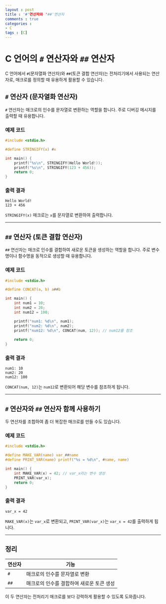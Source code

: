 ```yaml
---
layout : post
title : '#'연산자와 '##'연산자
comments : true
categories : 
- C
tags : [C]
---
```


# C 언어의 `#` 연산자와 `##` 연산자

C 언어에서 `#`(문자열화 연산자)와 `##`(토큰 결합 연산자)는 전처리기에서 사용되는 연산자로, 매크로를 정의할 때 유용하게 활용할 수 있습니다.

## `#` 연산자 (문자열화 연산자)

`#` 연산자는 매크로의 인수를 문자열로 변환하는 역할을 합니다. 주로 디버깅 메시지를 출력할 때 유용합니다.

### 예제 코드
```c
#include <stdio.h>

#define STRINGIFY(x) #x

int main() {
    printf("%s\n", STRINGIFY(Hello World!));
    printf("%s\n", STRINGIFY(123 + 456));
    return 0;
}
```

### 출력 결과
```
Hello World!
123 + 456
```

`STRINGIFY(x)` 매크로는 `x`를 문자열로 변환하여 출력합니다.

---

## `##` 연산자 (토큰 결합 연산자)

`##` 연산자는 매크로 인수를 결합하여 새로운 토큰을 생성하는 역할을 합니다. 주로 변수명이나 함수명을 동적으로 생성할 때 유용합니다.

### 예제 코드
```c
#include <stdio.h>

#define CONCAT(a, b) a##b

int main() {
    int num1 = 10;
    int num2 = 20;
    int num12 = 100;

    printf("num1: %d\n", num1);
    printf("num2: %d\n", num2);
    printf("num12: %d\n", CONCAT(num, 12)); // num12를 참조
    
    return 0;
}
```

### 출력 결과
```
num1: 10
num2: 20
num12: 100
```

`CONCAT(num, 12)`는 `num12`로 변환되어 해당 변수를 참조하게 됩니다.

---

## `#` 연산자와 `##` 연산자 함께 사용하기

두 연산자를 조합하여 좀 더 복잡한 매크로를 만들 수도 있습니다.

### 예제 코드
```c
#include <stdio.h>

#define MAKE_VAR(name) var_##name
#define PRINT_VAR(name) printf("%s = %d\n", #name, name)

int main() {
    int MAKE_VAR(x) = 42; // var_x라는 변수 생성
    PRINT_VAR(var_x);
    return 0;
}
```

### 출력 결과
```
var_x = 42
```

`MAKE_VAR(x)`는 `var_x`로 변환되고, `PRINT_VAR(var_x)`는 `var_x = 42`를 출력하게 됩니다.

---

## 정리
| 연산자 | 기능 |
|--------|--------------------------------|
| `#`  | 매크로의 인수를 문자열로 변환 |
| `##` | 매크로의 인수를 결합하여 새로운 토큰 생성 |

이 두 연산자는 전처리기 매크로를 보다 강력하게 활용할 수 있도록 도와줍니다.

